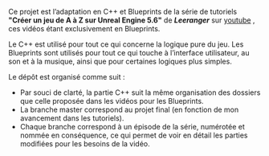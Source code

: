 Ce projet est l’adaptation en C++ et Blueprints de la série de tutoriels **"Créer un jeu de A à Z sur Unreal Engine 5.6"** de ***Leeranger*** sur [youtube](https://www.youtube.com/playlist?list=PL8hhU9oNR0aiOlPyqJ-lI1pP0ecYw4mxX)
, ces vidéos étant exclusivement en Blueprints.

Le C++ est utilisé pour tout ce qui concerne la logique pure du jeu.
Les Blueprints sont utilisés pour tout ce qui touche à l’interface utilisateur, au son et à la musique, ainsi que pour certaines logiques plus simples.

Le dépôt est organisé comme suit :
- Par souci de clarté, la partie C++ suit la même organisation des dossiers que celle proposée dans les vidéos pour les Blueprints.
- La branche master correspond au projet final (en fonction de mon avancement dans les tutoriels).
- Chaque branche correspond à un épisode de la série, numérotée et nommée en conséquence, ce qui permet de voir en détail les parties modifiées pour les besoins de la vidéo.
